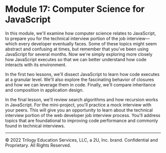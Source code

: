 # Module 17: Computer Science for JavaScript
In this module, we'll examine how computer science relates to JavaScript, to prepare you for the technical interview portion of the job interview—which every developer eventually faces. Some of these topics might seem abstract and confusing at times, but remember that you've been using JavaScript for several months. Now we're simply exploring more closely how JavaScript executes so that we can better understand how code interacts with its environment.

In the first two lessons, we'll dissect JavaScript to learn how code executes at a granular level. We'll also explore the fascinating behavior of closures and how we can leverage them in code. Finally, we'll compare inheritance and composition in application design.

In the final lesson, we'll review search algorithms and how recursion works in JavaScript. For the mini-project, you'll practice a mock interview with your peers. This will give you an opportunity to learn about the technical interview portion of the web developer job interview process. You'll address topics that are foundational to improving code performance and commonly found in technical interviews.

---
© 2022 Trilogy Education Services, LLC, a 2U, Inc. brand. Confidential and Proprietary. All Rights Reserved.